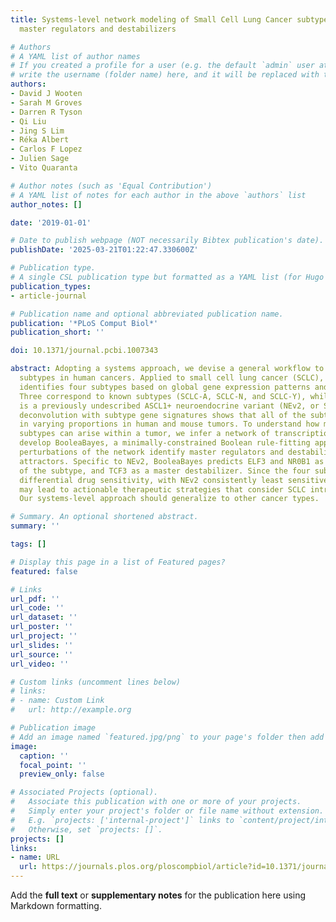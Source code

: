 ```yaml
---
title: Systems-level network modeling of Small Cell Lung Cancer subtypes identifies
  master regulators and destabilizers

# Authors
# A YAML list of author names
# If you created a profile for a user (e.g. the default `admin` user at `content/authors/admin/`), 
# write the username (folder name) here, and it will be replaced with their full name and linked to their profile.
authors:
- David J Wooten
- Sarah M Groves
- Darren R Tyson
- Qi Liu
- Jing S Lim
- Réka Albert
- Carlos F Lopez
- Julien Sage
- Vito Quaranta

# Author notes (such as 'Equal Contribution')
# A YAML list of notes for each author in the above `authors` list
author_notes: []

date: '2019-01-01'

# Date to publish webpage (NOT necessarily Bibtex publication's date).
publishDate: '2025-03-21T01:22:47.330600Z'

# Publication type.
# A single CSL publication type but formatted as a YAML list (for Hugo requirements).
publication_types:
- article-journal

# Publication name and optional abbreviated publication name.
publication: '*PLoS Comput Biol*'
publication_short: ''

doi: 10.1371/journal.pcbi.1007343

abstract: Adopting a systems approach, we devise a general workflow to define actionable
  subtypes in human cancers. Applied to small cell lung cancer (SCLC), the workflow
  identifies four subtypes based on global gene expression patterns and ontologies.
  Three correspond to known subtypes (SCLC-A, SCLC-N, and SCLC-Y), while the fourth
  is a previously undescribed ASCL1+ neuroendocrine variant (NEv2, or SCLC-A2). Tumor
  deconvolution with subtype gene signatures shows that all of the subtypes are detectable
  in varying proportions in human and mouse tumors. To understand how multiple stable
  subtypes can arise within a tumor, we infer a network of transcription factors and
  develop BooleaBayes, a minimally-constrained Boolean rule-fitting approach. In silico
  perturbations of the network identify master regulators and destabilizers of its
  attractors. Specific to NEv2, BooleaBayes predicts ELF3 and NR0B1 as master regulators
  of the subtype, and TCF3 as a master destabilizer. Since the four subtypes exhibit
  differential drug sensitivity, with NEv2 consistently least sensitive, these findings
  may lead to actionable therapeutic strategies that consider SCLC intratumoral heterogeneity.
  Our systems-level approach should generalize to other cancer types.

# Summary. An optional shortened abstract.
summary: ''

tags: []

# Display this page in a list of Featured pages?
featured: false

# Links
url_pdf: ''
url_code: ''
url_dataset: ''
url_poster: ''
url_project: ''
url_slides: ''
url_source: ''
url_video: ''

# Custom links (uncomment lines below)
# links:
# - name: Custom Link
#   url: http://example.org

# Publication image
# Add an image named `featured.jpg/png` to your page's folder then add a caption below.
image:
  caption: ''
  focal_point: ''
  preview_only: false

# Associated Projects (optional).
#   Associate this publication with one or more of your projects.
#   Simply enter your project's folder or file name without extension.
#   E.g. `projects: ['internal-project']` links to `content/project/internal-project/index.md`.
#   Otherwise, set `projects: []`.
projects: []
links:
- name: URL
  url: https://journals.plos.org/ploscompbiol/article?id=10.1371/journal.pcbi.1007343
---
```


Add the **full text** or **supplementary notes** for the publication here using Markdown formatting.
